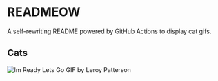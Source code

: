 # READMEOW

A self-rewriting README powered by GitHub Actions to display cat gifs.

## Cats

![Im Ready Lets Go GIF by Leroy Patterson](https://media4.giphy.com/media/CjmvTCZf2U3p09Cn0h/200.gif?cid=9acd02dachfel0euyryt53hp89xwqijz38u8ve46tvi6inu3&ep=v1_gifs_search&rid=200.gif&ct=g)
